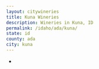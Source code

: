 ```yaml
---
layout: citywineries
title: Kuna Wineries
description: Wineries in Kuna, ID
permalink: /idaho/ada/kuna/
state: id
county: ada
city: kuna
---
```

-
